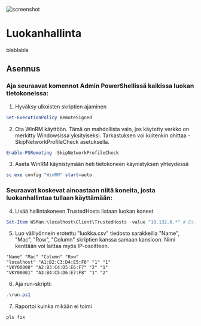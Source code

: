 ![screenshot](/uploads/654cd95f47988ac1d6febd0ac5aa856d/screenshot.png)

# Luokanhallinta

blablabla

## Asennus

### Aja seuraavat komennot Admin PowerShellissä kaikissa luokan tietokoneissa:

1. Hyväksy ulkoisten skriptien ajaminen
```PowerShell
Set-ExecutionPolicy RemoteSigned
```

2. Ota WinRM käyttöön. Tämä on mahdollista vain, jos käytetty verkko on merkitty Windowsissa yksityiseksi. Tarkastuksen voi kuitenkin ohittaa -SkipNetworkProfileCheck asetuksella.
```PowerShell
Enable-PSRemoting -SkipNetworkProfileCheck
```

3. Aseta WinRM käynistymään heti tietokoneen käynistyksen yhteydessä
```PowerShell
sc.exe config "WinRM" start=auto
```

### Seuraavat koskevat ainoastaan niitä koneita, josta luokanhallintaa tullaan käyttämään:

4. Lisää hallintakoneen TrustedHosts listaan luokan koneet
```PowerShell
Set-Item WSMan:\localhost\Client\TrustedHosts -value "10.132.0.*" # Esim.
```

5. Luo välilyönnein erotettu "luokka.csv" tiedosto sarakkeilla "Name", "Mac", "Row", "Column" skriptien kanssa samaan kansioon. Nimi kenttään voi laittaa myös IP-osoitteen.
```
"Name" "Mac" "Column" "Row"
"localhost" "A1:B2:C3:D4:E5:F6" "1" "1"
"VKY00000" "A2:B3:C4:D5:E6:F7" "2" "1"
"VKY00001" "A3:B4:C5:D6:E7:F8" "1" "2"
```

6. Aja run-skripti:
```PowerShell
.\run.ps1
```

7. Raportoi kuinka mikään ei toimi
```
pls fix
```
